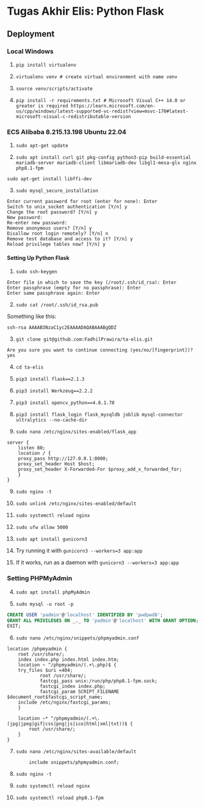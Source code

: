 # Tugas Akhir Elis: Python Flask

## Deployment

### Local Windows

1. `pip install virtualenv`

2. `virtualenv venv # create virtual environment with name venv`

3. `source venv/scripts/activate`

4. `pip install -r requirements.txt # Microsoft Visual C++ 14.0 or greater is required https://learn.microsoft.com/en-us/cpp/windows/latest-supported-vc-redist?view=msvc-170#latest-microsoft-visual-c-redistributable-version`

### ECS Alibaba 8.215.13.198 Ubuntu 22.04

1. `sudo apt-get update`

2. `sudo apt install curl git pkg-config python3-pip build-essential mariadb-server mariadb-client libmariadb-dev libgl1-mesa-glx nginx php8.1-fpm`

`sudo apt-get install libffi-dev`

3. `sudo mysql_secure_installation`

```
Enter current password for root (enter for none): Enter
Switch to unix_socket authentication [Y/n] y
Change the root password? [Y/n] y
New password:
Re-enter new password:
Remove anonymous users? [Y/n] y
Disallow root login remotely? [Y/n] n
Remove test database and access to it? [Y/n] y
Reload privilege tables now? [Y/n] y
```

#### Setting Up Python Flask

1. `sudo ssh-keygen`

```
Enter file in which to save the key (/root/.ssh/id_rsa): Enter
Enter passphrase (empty for no passphrase): Enter
Enter same passphrase again: Enter
```

2. `sudo cat /root/.ssh/id_rsa.pub`

Something like this:

```
ssh-rsa AAAAB3NzaC1yc2EAAAADAQABAAABgQDZ
```

3. `git clone git@github.com:FadhilPrawira/ta-elis.git`

```
Are you sure you want to continue connecting (yes/no/[fingerprint])? yes
```

4. `cd ta-elis`

5. `pip3 install flask==2.1.3`

6. `pip3 install Werkzeug==2.2.2`

7. `pip3 install opencv_python==4.8.1.78`

8. `pip3 install flask_login flask_mysqldb joblib mysql-connector ultralytics --no-cache-dir`

9. `sudo nano /etc/nginx/sites-enabled/flask_app`

```
server {
    listen 80;
    location / {
    proxy_pass http://127.0.0.1:8000;
    proxy_set_header Host $host;
    proxy_set_header X-Forwarded-For $proxy_add_x_forwarded_for;
    }
}
```

9. `sudo nginx -t`

10. `sudo unlink /etc/nginx/sites-enabled/default`

11. `sudo systemctl reload nginx`

12. `sudo ufw allow 5000`

13. `sudo apt install gunicorn3`

14. Try running it with `gunicorn3 --workers=3 app:app`

15. If it works, run as a daemon with `gunicorn3 --workers=3 app:app`

### Setting PHPMyAdmin

4. `sudo apt install phpMyAdmin`

5. `sudo mysql -u root -p`

```sql
CREATE USER 'padmin'@'localhost' IDENTIFIED BY 'pwdpwd8';
GRANT ALL PRIVILEGES ON _._ TO 'padmin'@'localhost' WITH GRANT OPTION;
EXIT;
```

6. `sudo nano /etc/nginx/snippets/phpmyadmin.conf`

```
location /phpmyadmin {
    root /usr/share/;
    index index.php index.html index.htm;
    location ~ ^/phpmyadmin/(.+\.php)$ {
    try_files $uri =404;
            root /usr/share/;
            fastcgi_pass unix:/run/php/php8.1-fpm.sock;
            fastcgi_index index.php;
            fastcgi_param SCRIPT_FILENAME $document_root$fastcgi_script_name;
    include /etc/nginx/fastcgi_params;
    }

    location ~* ^/phpmyadmin/(.+\.(jpg|jpeg|gif|css|png|js|ico|html|xml|txt))$ {
        root /usr/share/;
    }
}
```

7. `sudo nano /etc/nginx/sites-available/default`

```
        include snippets/phpmyadmin.conf;
```

8. `sudo nginx -t`

9. `sudo systemctl reload nginx`

10. `sudo systemctl reload php8.1-fpm`
